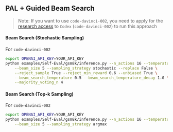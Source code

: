 ## PAL + Guided Beam Search

> Note: If you want to use `code-davinci-002`, you need to apply for the [research access](https://openai.com/form/researcher-access-program) to `Codex` (`code-davinci-002`) to run this approach

#### Beam Search (Stochastic Sampling) 
For `code-davinci-002`
```bash
export OPENAI_API_KEY=YOUR_API_KEY
python examples/Self-Eval/gsm8k/inference.py --n_actions 16 --temperature 1.0 --reward_alpha 0.5 \
    --beam_size 5 --sampling_strategy stochastic --replace False \
    --reject_sample True --reject_min_reward 0.6 --unbiased True \
    --beam_search_temperature 0.5 --beam_search_temperature_decay 1.0 \
    --majority_voting_n 4 
```

#### Beam Search (Top-k Sampling) 
For `code-davinci-002`
```bash
export OPENAI_API_KEY=YOUR_API_KEY
python examples/Self-Eval/gsm8k/inference.py --n_actions 16 --temperature 1 --reward_alpha 0.5 \
    --beam_size 5 --sampling_strategy argmax 

```
